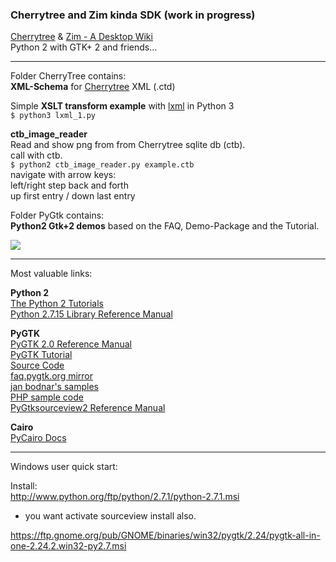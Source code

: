 ### Cherrytree and Zim kinda SDK (work in progress)

[Cherrytree](https://www.giuspen.com/cherrytree/) & [Zim - A Desktop Wiki](http://zim-wiki.org/)  
Python 2 with GTK+ 2 and friends...
___

Folder CherryTree contains:  
**XML-Schema** for [Cherrytree](https://www.giuspen.com/cherrytree/) XML (.ctd)  

Simple **XSLT transform example** with [lxml](https://lxml.de/) in Python 3  
`$ python3 lxml_1.py`  

**ctb_image_reader**  
Read and show png from from Cherrytree sqlite db (ctb).  
call with ctb.  
`$ python2 ctb_image_reader.py example.ctb`  
navigate with arrow keys:  
left/right step back and forth  
up first entry / down last entry  

Folder PyGtk contains:  
**Python2 Gtk+2 demos** based on the FAQ, Demo-Package and the Tutorial.  

![ ](/home/carsten/projects/cherrytree/PyGtk/demos.jpg  "few demos")
___

Most valuable links:

**Python 2**  
[The Python 2 Tutorials](https://docs.python.org/2/tutorial/)  
[Python 2.7.15 Library Reference Manual](https://docs.python.org/2/library/)  

**PyGTK**  
[PyGTK 2.0 Reference Manual](https://developer.gnome.org/pygtk/stable/)  
[PyGTK Tutorial](https://moeraki.com/pygtktutorial/index.html)  
[Source Code](http://ftp.gnome.org/pub/GNOME/sources/pygtk/2.24/pygtk-2.24.0.tar.gz)  
[faq.pygtk.org mirror](http://eccentric.slavery.cx/misc/pygtk/pygtkfaq.html)  
[jan bodnar's samples](http://zetcode.com/gui/pygtk/)  
[PHP sample code](https://www.kksou.com/php-gtk2/category/Sample-Codes/)  
[PyGtksourceview2 Reference Manual](https://people.gnome.org/~gianmt/pygtksourceview2/)

**Cairo**  
[PyCairo Docs](https://www.cairographics.org/documentation/pycairo/2/)
___
Windows user quick start:  

Install:  
<http://www.python.org/ftp/python/2.7.1/python-2.7.1.msi>  
- you want activate sourceview install also.  

<https://ftp.gnome.org/pub/GNOME/binaries/win32/pygtk/2.24/pygtk-all-in-one-2.24.2.win32-py2.7.msi>  
